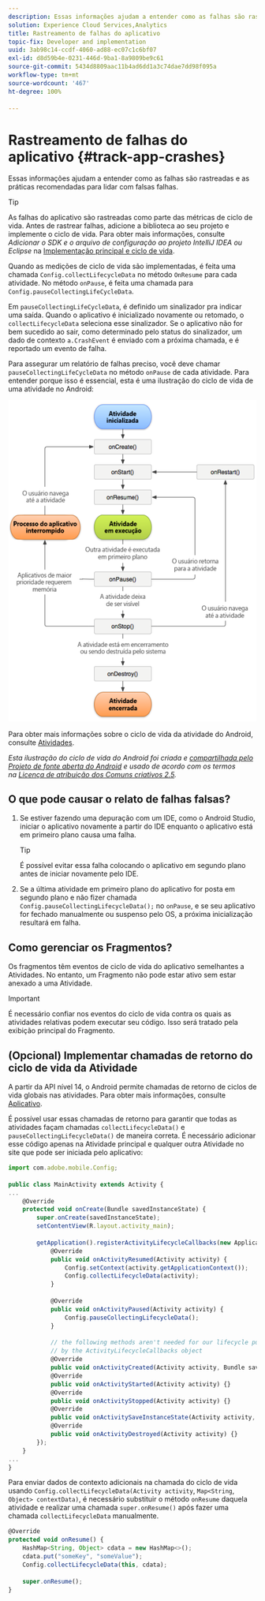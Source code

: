 ```yaml
---
description: Essas informações ajudam a entender como as falhas são rastreadas e as práticas recomendadas para lidar com falsas falhas.
solution: Experience Cloud Services,Analytics
title: Rastreamento de falhas do aplicativo
topic-fix: Developer and implementation
uuid: 3ab98c14-ccdf-4060-ad88-ec07c1c6bf07
exl-id: d8d59b4e-0231-446d-9ba1-8a9809be9c61
source-git-commit: 5434d8809aac11b4ad6dd1a3c74dae7dd98f095a
workflow-type: tm+mt
source-wordcount: '467'
ht-degree: 100%

---
```


# Rastreamento de falhas do aplicativo {#track-app-crashes}

Essas informações ajudam a entender como as falhas são rastreadas e as práticas recomendadas para lidar com falsas falhas.

>[!TIP]
>
>As falhas do aplicativo são rastreadas como parte das métricas de ciclo de vida. Antes de rastrear falhas, adicione a biblioteca ao seu projeto e implemente o ciclo de vida. Para obter mais informações, consulte *Adicionar o SDK e o arquivo de configuração ao projeto IntelliJ IDEA ou Eclipse* na [Implementação principal e ciclo de vida](/help/android/getting-started/dev-qs.md).

Quando as medições de ciclo de vida são implementadas, é feita uma chamada `Config.collectLifecycleData` no método `OnResume` para cada atividade. No método `onPause`, é feita uma chamada para `Config.pauseCollectingLifeCycleData`.

Em `pauseCollectingLifeCycleData`, é definido um sinalizador pra indicar uma saída. Quando o aplicativo é inicializado novamente ou retomado, o `collectLifecycleData` seleciona esse sinalizador. Se o aplicativo não for bem sucedido ao sair, como determinado pelo status do sinalizador, um dado de contexto `a.CrashEvent` é enviado com a próxima chamada, e é reportado um evento de falha.

Para assegurar um relatório de falhas preciso, você deve chamar `pauseCollectingLifeCycleData` no método `onPause` de cada atividade. Para entender porque isso é essencial, esta é uma ilustração do ciclo de vida de uma atividade no Android:

![](assets/android-lifecycle.png)

Para obter mais informações sobre o ciclo de vida da atividade do Android, consulte [Atividades](https://developer.android.com/guide/components/activities.html).

*Esta ilustração do ciclo de vida do Android foi criada e [compartilhada pelo Projeto de fonte aberta do Android](https://source.android.com/) e usado de acordo com os termos na [Licença de atribuição dos Comuns criativos 2.5](https://creativecommons.org/licenses/by/2.5/).*

## O que pode causar o relato de falhas falsas?

1. Se estiver fazendo uma depuração com um IDE, como o Android Studio, iniciar o aplicativo novamente a partir do IDE enquanto o aplicativo está em primeiro plano causa uma falha.

   >[!TIP]
   >
   >É possível evitar essa falha colocando o aplicativo em segundo plano antes de iniciar novamente pelo IDE.

1. Se a última atividade em primeiro plano do aplicativo for posta em segundo plano e não fizer chamada `Config.pauseCollectingLifecycleData();` no `onPause`, e se seu aplicativo for fechado manualmente ou suspenso pelo OS, a próxima inicialização resultará em falha.

## Como gerenciar os Fragmentos?

Os fragmentos têm eventos de ciclo de vida do aplicativo semelhantes a Atividades. No entanto, um Fragmento não pode estar ativo sem estar anexado a uma Atividade.

>[!IMPORTANT]
>
>É necessário confiar nos eventos do ciclo de vida contra os quais as atividades relativas podem executar seu código. Isso será tratado pela exibição principal do Fragmento.

## (Opcional) Implementar chamadas de retorno do ciclo de vida da Atividade

A partir da API nível 14, o Android permite chamadas de retorno de ciclos de vida globais nas atividades. Para obter mais informações, consulte [Aplicativo](https://developer.android.com/reference/android/app/Application).

É possível usar essas chamadas de retorno para garantir que todas as atividades façam chamadas `collectLifecycleData()` e `pauseCollectingLifecycleData()` de maneira correta. É necessário adicionar esse código apenas na Atividade principal e qualquer outra Atividade no site que pode ser iniciada pelo aplicativo:

```js
import com.adobe.mobile.Config; 
  
public class MainActivity extends Activity { 
... 
    @Override 
    protected void onCreate(Bundle savedInstanceState) { 
        super.onCreate(savedInstanceState); 
        setContentView(R.layout.activity_main); 
  
        getApplication().registerActivityLifecycleCallbacks(new Application.ActivityLifecycleCallbacks() { 
            @Override 
            public void onActivityResumed(Activity activity) { 
                Config.setContext(activity.getApplicationContext()); 
                Config.collectLifecycleData(activity); 
            } 
  
            @Override 
            public void onActivityPaused(Activity activity) {     
                Config.pauseCollectingLifecycleData(); 
            } 
    
            // the following methods aren't needed for our lifecycle purposes, but are required to be implemented 
            // by the ActivityLifecycleCallbacks object 
            @Override 
            public void onActivityCreated(Activity activity, Bundle savedInstanceState) {} 
            @Override 
            public void onActivityStarted(Activity activity) {} 
            @Override 
            public void onActivityStopped(Activity activity) {} 
            @Override 
            public void onActivitySaveInstanceState(Activity activity, Bundle outState) {} 
            @Override 
            public void onActivityDestroyed(Activity activity) {} 
        }); 
    } 
... 
}
```

Para enviar dados de contexto adicionais na chamada do ciclo de vida usando `Config.collectLifecycleData(Activity activity`, `Map<String`, `Object> contextData)`, é necessário substituir o método `onResume` daquela atividade e realizar uma chamada `super.onResume()` após fazer uma chamada `collectLifecycleData` manualmente.

```js
@Override 
protected void onResume() { 
    HashMap<String, Object> cdata = new HashMap<>(); 
    cdata.put("someKey", "someValue"); 
    Config.collectLifecycleData(this, cdata); 
  
    super.onResume(); 
}
```
